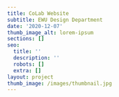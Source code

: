```yaml
---
title: CoLab Website
subtitle: EWU Design Department
date: '2020-12-07'
thumb_image_alt: lorem-ipsum
sections: []
seo:
  title: ''
  description: ''
  robots: []
  extra: []
layout: project
thumb_image: /images/thumbnail.jpg
---
```

